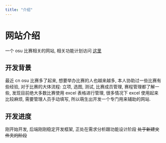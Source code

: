 ```yaml
---
title: "介绍"
---
```


# 网站介绍

一个 osu 比赛相关的网站, 相关功能计划访问 [这里](./02-app/01-start.md)


## 开发背景

最近 cn osu 比赛多了起来, 想要举办比赛的人也越来越多,
本人协助过一些比赛有些经验, 对于比赛的大体流程: 立项, 选图, 测试, 比赛成员管理, 赛程管理都了解一些, 发现目前绝大多数比赛使用 excel 表格进行管理,
很多情况下 excel 使用起来比较麻烦, 需要管理人员手动填写, 所以萌生出开发一个专门用来辅助的网站.

## 开发进度

刚开始开发, 后端刚刚稳定开发框架, 正处在需求分析跟功能设计阶段 ~~处于新建文件夹的阶段~~
